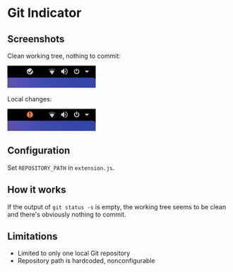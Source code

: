 # Git Indicator

## Screenshots

Clean working tree, nothing to commit:

![Indicating that the working tree is clean and there's nothing to commit](screenshots/clean.png)

Local changes:

![Indicating that there are local changes](screenshots/changes.png)

## Configuration

Set `REPOSITORY_PATH` in `extension.js`.

## How it works

If the output of `git status -s` is empty, the working tree seems to be clean and there's obviously nothing to commit.

## Limitations

* Limited to only one local Git repository
* Repository path is hardcoded, nonconfigurable